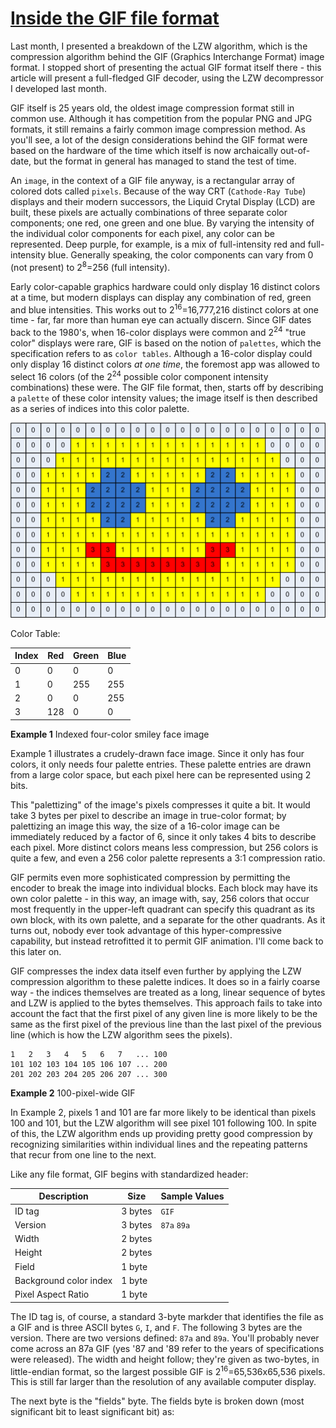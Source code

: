 # [Inside the GIF file format](https://commandlinefanatic.com/cgi-bin/showarticle.cgi?article=art011)

Last month, I presented a breakdown of the LZW algorithm, which is the compression algorithm behind the GIF (Graphics Interchange Format) image format. I stopped short of presenting the actual GIF format itself there - this article will present a full-fledged GIF decoder, using the LZW decompressor I developed last month.

GIF itself is 25 years old, the oldest image compression format still in common use. Although it has competition from the popular PNG and JPG formats, it still remains a fairly common image compression method. As you'll see, a lot of the design considerations behind the GIF format were based on the hardware of the time which itself is now archaically out-of-date, but the format in general has managed to stand the test of time.

An `image`, in the context of a GIF file anyway, is a rectangular array of colored dots called `pixels`. Because of the way CRT (`Cathode-Ray Tube`) displays and their modern successors, the Liquid Crytal Display (LCD) are built, these pixels are actually combinations of three separate color components; one red, one green and one blue. By varying the intensity of the individual color components for each pixel, any color can be represented. Deep purple, for example, is a mix of full-intensity red and full-intensity blue. Generally speaking, the color components can vary from 0 (not present) to 2<sup>8</sup>=256 (full intensity).

Early color-capable graphics hardware could only display 16 distinct colors at a time, but modern displays can display any combination of red, green and blue intensities. This works out to 2<sup>16</sup>=16,777,216 distinct colors at one time - far, far more than human eye can actually discern. Since GIF dates back to the 1980's, when 16-color displays were common and 2<sup>24</sup> "true color" displays were rare, GIF is based on the notion of `palettes`, which the specification refers to as `color tables`. Although a 16-color display could only display 16 distinct colors _at one time_, the foremost app was allowed to select 16 colors (of the 2<sup>24</sup> possible color component intensity combinations) these were. The GIF file format, then, starts off by describing a `palette` of these color intensity values; the image itself is then described as a series of indices into this color palette.

![](./images/art0111.png)

Color Table:

|Index|Red|Green|Blue|
|-----|---|-----|----|
|0|0|0|0|
|1|0|255|255|
|2|0|0|255|
|3|128|0|0|

__Example 1__ Indexed four-color smiley face image

Example 1 illustrates a crudely-drawn face image. Since it only has four colors, it only needs four palette entries. These palette entries are drawn from a large color space, but each pixel here can be represented using 2 bits.

This "palettizing" of the image's pixels compresses it quite a bit. It would take 3 bytes per pixel to describe an image in true-color format; by palettizing an image this way, the size of a 16-color image can be immediately reduced by a factor of 6, since it only takes 4 bits to describe each pixel. More distinct colors means less compression, but 256 colors is quite a few, and even a 256 color palette represents a 3:1 compression ratio.

GIF permits even more sophisticated compression by permitting the encoder to break the image into individual blocks. Each block may have its own color palette - in this way, an image with, say, 256 colors that occur most frequently in the upper-left quadrant can specify this quadrant as its own block, with its own palette, and a separate for the other quadrants. As it turns out, nobody ever took advantage of this hyper-compressive capability, but instead retrofitted it to permit GIF animation. I'll come back to this later on.

GIF compresses the index data itself even further by applying the LZW compression algorithm to these palette indices. It does so in a fairly coarse way - the indices themselves are treated as a long, linear sequence of bytes and LZW is applied to the bytes themselves. This approach fails to take into account the fact that the first pixel of any given line is more likely to be the same as the first pixel of the previous line than the last pixel of the previous line (which is how the LZW algorithm sees the pixels).

```
1   2   3   4   5   6   7   ... 100
101 102 103 104 105 106 107 ... 200
201 202 203 204 205 206 207 ... 300
```

__Example 2__ 100-pixel-wide GIF

In Example 2, pixels 1 and 101 are far more likely to be identical than pixels 100 and 101, but the LZW algorithm will see pixel 101 following 100. In spite of this, the LZW algorithm ends up providing pretty good compression by recognizing similarities within individual lines and the repeating patterns that recur from one line to the next.

Like any file format, GIF begins with standardized header:

| Description | Size | Sample Values |
|-------------|------|---------------|
| ID tag | 3 bytes | `GIF` |
| Version | 3 bytes | `87a` `89a` |
| Width | 2 bytes |  |
| Height | 2 bytes |  |
| Field | 1 byte |  |
| Background color index | 1 byte |  |
| Pixel Aspect Ratio | 1 byte |  |

The ID tag is, of course, a standard 3-byte markder that identifies the file as a GIF and is three ASCII bytes `G`, `I`, and `F`. The following 3 bytes are the version. There are two versions defined: `87a` and `89a`. You'll probably never come across an 87a GIF (yes '87 and '89 refer to the years of specifications were released). The width and height follow; they're given as two-bytes, in little-endian format, so the largest possible GIF is 2<sup>16</sup>=65,536x65,536 pixels. This is still far larger than the resolution of any available computer display.

The next byte is the "fields" byte. The fields byte is broken down (most significant bit to least significant bit) as: